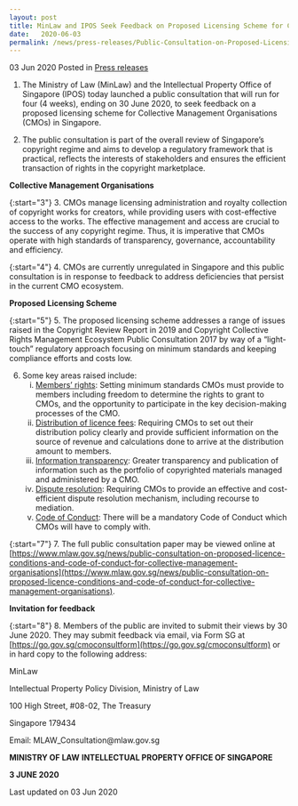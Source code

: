 ```yaml
---
layout: post
title: MinLaw and IPOS Seek Feedback on Proposed Licensing Scheme for Collective Management Organisations in Singapore
date:   2020-06-03
permalink: /news/press-releases/Public-Consultation-on-Proposed-Licensing-Scheme-for-Collective-Management-Organisations-in-Singapore
---
```


03 Jun 2020 Posted in [Press releases](/news/press-releases)


1.	The Ministry of Law (MinLaw) and the Intellectual Property Office of Singapore (IPOS) today launched a public consultation that will run for four (4 weeks), ending on 30 June 2020, to seek feedback on a proposed licensing scheme for Collective Management Organisations (CMOs) in Singapore. 

2.	The public consultation is part of the overall review of Singapore’s copyright regime and aims to develop a regulatory framework that is practical, reflects the interests of stakeholders and ensures the efficient transaction of rights in the copyright marketplace.

**Collective Management Organisations**

{:start="3"}
3.  CMOs manage licensing administration and royalty collection of copyright works for creators, while providing users with cost-effective access to the works. The effective management and access are crucial to the success of any copyright regime. Thus, it is imperative that CMOs operate with high standards of transparency, governance, accountability and efficiency.

{:start="4"}
4.	CMOs are currently unregulated in Singapore and this public consultation is in response to feedback to address deficiencies that persist in the current CMO ecosystem.

**Proposed Licensing Scheme**

{:start="5"}
5.	The proposed licensing scheme addresses a range of issues raised in the Copyright Review Report in 2019 and Copyright Collective Rights Management Ecosystem Public Consultation 2017 by way of a “light-touch” regulatory approach focusing on minimum standards and keeping compliance efforts and costs low.

<ol start="6">
<li>Some key areas raised include:

<ol style="list-style-type: lower-roman">
<li><u>Members’ rights</u>: Setting minimum standards CMOs must provide to members including freedom to determine the rights to grant to CMOs, and the opportunity to participate in the key decision-making processes of the CMO.</li>

<li><u>Distribution of licence fees</u>: Requiring CMOs to set out their distribution policy clearly and provide sufficient information on the source of revenue and calculations done to arrive at the distribution amount to members.</li>

<li><u>Information transparency</u>: Greater transparency and publication of information such as the portfolio of copyrighted materials managed and administered by a CMO.</li>

<li><u>Dispute resolution</u>: Requiring CMOs to provide an effective and cost-efficient dispute resolution mechanism, including recourse to mediation.</li>

<li><u>Code of Conduct</u>: There will be a mandatory Code of Conduct which CMOs will have to comply with.</li>
</ol>
</li>
</ol>

{:start="7"}
7.	The full public consultation paper may be viewed online at [https://www.mlaw.gov.sg/news/public-consultation-on-proposed-licence-conditions-and-code-of-conduct-for-collective-management-organisations](https://www.mlaw.gov.sg/news/public-consultation-on-proposed-licence-conditions-and-code-of-conduct-for-collective-management-organisations). 

**Invitation for feedback**

{:start="8"}
8.	Members of the public are invited to submit their views by 30 June 2020.  They may submit feedback via email, via Form SG at [https://go.gov.sg/cmoconsultform](https://go.gov.sg/cmoconsultform) or in hard copy to the following address:

<p class="address-centered">MinLaw</p>
<p class="address-centered">Intellectual Property Policy Division, Ministry of Law</p>
<p class="address-centered">100 High Street, #08-02, The Treasury</p>
<p class="address-centered">Singapore 179434</p>

<p class="address-centered">Email: MLAW_Consultation@mlaw.gov.sg</p>
 

**MINISTRY OF LAW**
**INTELLECTUAL PROPERTY OFFICE OF SINGAPORE**

**3 JUNE 2020**

<p class="right-side-updated">Last updated on 03 Jun 2020</p>
